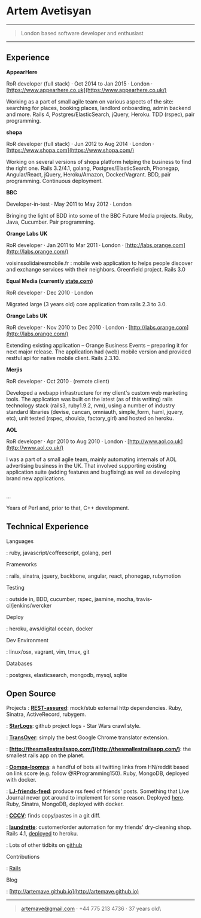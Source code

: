 Artem Avetisyan
============

----

>  London based software developer and enthusiast

----

Experience
----------

**AppearHere**

RoR developer (full stack) · Oct 2014 to Jan 2015 · London · [https://www.appearhere.co.uk](https://www.appearhere.co.uk/)

Working as a part of small agile team on various aspects of the site: searching for places, booking places, landlord onboarding, admin backend and more. Rails 4, Postgres/ElasticSearch, jQuery, Heroku. TDD (rspec), pair programming.

**shopa**

RoR developer (full stack) · Jun 2012 to Aug 2014 · London · [https://www.shopa.com](https://www.shopa.com/)

Working on several versions of shopa platform helping the business to find the right one. Rails 3.2/4.1, golang, Postgres/ElasticSearch, Phonegap, Angular/React, jQuery, Heroku/Amazon, Docker/Vagrant. BDD, pair programming. Continuous deployment.

**BBC**

Developer-in-test · May 2011 to May 2012 · London

Bringing the light of BDD into some of the BBC Future Media projects. Ruby, Java, Cucumber. Pair programming.

**Orange Labs UK**

RoR developer · Jan 2011 to Mar 2011 · London · [http://labs.orange.com](http://labs.orange.com/)

voisinssolidairesmobile.fr : mobile web application to helps people discover and exchange services with their neighbors. Greenfield project. Rails 3.0

**Equal Media (currently [state.com](state.com))**

RoR developer · Dec 2010 · London

Migrated large (3 years old) core application from rails 2.3 to 3.0.

**Orange Labs UK**

RoR developer · Nov 2010 to Dec 2010 · London · [http://labs.orange.com](http://labs.orange.com/)

Extending existing application – Orange Business Events – preparing it for next major release. The application had (web) mobile version and provided restful api for native mobile client. Rails 2.3.10.

**Merjis**

RoR developer · Oct 2010 · (remote client)

Developed a webapp infrastructure for my client's custom web marketing tools. The application was built on the latest (as of this writing) rails technology stack (rails3, ruby1.9.2, rvm), using a number of industry standard libraries (devise, cancan, omniauth, simple_form, haml, jquery, etc), unit tested (rspec, shoulda, factory_girl) and hosted on heroku.

**AOL**

RoR developer · Apr 2010 to Aug 2010 · London · [http://www.aol.co.uk](http://www.aol.co.uk/)

I was a part of a small agile team, mainly automating internals of AOL advertising business in the UK. That involved supporting existing application suite (adding features and bugfixing) as well as developing brand new applications.

</br>
...

Years of Perl and, prior to that, C++ development.

Technical Experience
--------------------

Languages

:   ruby, javascript/coffeescript, golang, perl

Frameworks

:   rails, sinatra, jquery, backbone, angular, react, phonegap, rubymotion

Testing

:   outside in, BDD, cucumber, rspec, jasmine, mocha, travis-ci/jenkins/wercker

Deploy

:   heroku, aws/digital ocean, docker

Dev Environment

:   linux/osx, vagrant, vim, tmux, git

Databases

:   postgres, elasticsearch, mongodb, mysql, sqlite

Open Source
--------------------

Projects
:   **[REST-assured](https://github.com/artemave/REST-assured)**: mock/stub external http dependencies. Ruby, Sinatra, ActiveRecord, rubygem.

:   **[StarLogs](http://starlogs.net/)**: github project logs - Star Wars crawl style.

:   **[TransOver](https://chrome.google.com/webstore/detail/transover/aggiiclaiamajehmlfpkjmlbadmkledi)**: simply the best Google Chrome translator extension.

:   **[http://thesmallestrailsapp.com/](http://thesmallestrailsapp.com/)**: the smallest rails app on the planet.

:   **[Oompa-loompa](https://github.com/artemave/oompa-loompa)**: a handful of bots all twitting links from HN/reddit based on link score (e.g. follow @RProgramming150). Ruby, MongoDB, deployed with docker.

:   **[LJ-friends-feed](https://github.com/artemave/lj-friends-feed)**: produce rss feed of friends' posts. Something that Live Journal never got around to implement for some reason. Deployed [here](http://5.101.106.49:9292/feeds/artemave). Ruby, Sinatra, MongoDB, deployed with docker.

:   **[CCCV](https://github.com/artemave/cccv)**: finds copy/pastes in a git diff.

:   **[laundrette](https://github.com/artemave/laundrette)**: customer/order automation for my friends' dry-cleaning shop. Rails 4.1, [deployed](https://laundrette.herokuapp.com/) to heroku.

:   Lots of other tidbits on [github](https://github.com/artemave)

Contributions

:   [Rails](http://contributors.rubyonrails.org/contributors/artem-avetisyan/commits)

Blog

:   [http://artemave.github.io](http://artemave.github.io)

-----------
> <artemave@gmail.com> · +44 775 213 4736 · 37 years old\
